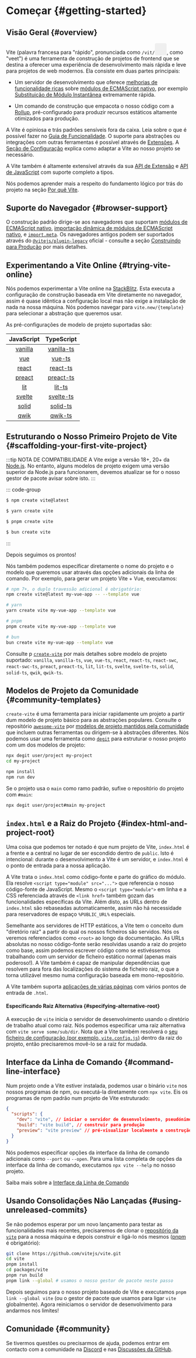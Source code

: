 # Começar {#getting-started}

<audio id="vite-audio">
  <source src="/vite.mp3" type="audio/mpeg">
</audio>

## Visão Geral {#overview}

Vite (palavra francesa para "rápido", pronunciada como `/vit/`<button style="border:none;padding:3px;border-radius:4px;vertical-align:bottom" id="play-vite-audio" onclick="document.getElementById('vite-audio').play();"><svg style="height:2em;width:2em"><use href="/voice.svg#voice" /></svg></button>, como "veet") é uma ferramenta de construção de projetos de frontend que se destina a oferecer uma experiência de desenvolvimento mais rápida e leve para projetos de web modernos. Ela consiste em duas partes principais:

- Um servidor de desenvolvimento que oferece [melhorias de funcionalidade ricas](./features) sobre [módulos de ECMAScript nativo](https://developer.mozilla.org/en-US/docs/Web/JavaScript/Guide/Modules), por exemplo [Substituição de Módulo Instantânea](./features#hot-module-replacement) extremamente rápida.

- Um comando de construção que empacota o nosso código com a [Rollup](https://rollupjs.org), pré-configurado para produzir recursos estáticos altamente otimizados para produção.

A Vite é opiniosa e trás padrões sensíveis fora da caixa. Leia sobre o que é possível fazer no [Guia de Funcionalidade](./features). O suporte para abstrações ou integrações com outras ferramentas é possível através de [Extensões](./using-plugins). A [Seção de Configuração](../config/) explica como adaptar a Vite ao nosso projeto se necessário.

A Vite também é altamente extensível através da sua [API de Extensão](./api-plugin) e [API de JavaScript](./api-javascript) com suporte completo a tipos.

Nós podemos aprender mais a respeito do fundamento lógico por trás do projeto na seção [Por quê Vite](./why).

## Suporte do Navegador {#browser-support}

O construção padrão dirige-se aos navegadores que suportam [módulos de ECMAScript nativo](https://caniuse.com/es6-module), [importação dinâmica de módulos de ECMAScript nativo](https://caniuse.com/es6-module-dynamic-import), e [`import.meta`](https://caniuse.com/mdn-javascript_operators_import_meta). Os navegadores antigos podem ser suportados através do [`@vitejs/plugin-legacy`](https://github.com/vitejs/vite/tree/main/packages/plugin-legacy) oficial - consulte a seção [Construindo para Produção](./build) por mais detalhes.

## Experimentando a Vite Online {#trying-vite-online}

Nós podemos experimentar a Vite online na [StackBlitz](https://vite.new/). Esta executa a configuração de construção baseada em Vite diretamente no navegador, assim é quase idêntica a configuração local mas não exige a instalação de nada na nossa máquina. Nós podemos navegar para `vite.new/{template}` para selecionar a abstração que queremos usar.

As pré-configurações de modelo de projeto suportadas são:

|             JavaScript              |                TypeScript                 |
| :---------------------------------: | :---------------------------------------: |
| [vanilla](https://vite.new/vanilla) | [vanilla-ts](https://vite.new/vanilla-ts) |
|     [vue](https://vite.new/vue)     |     [vue-ts](https://vite.new/vue-ts)     |
|   [react](https://vite.new/react)   |   [react-ts](https://vite.new/react-ts)   |
|  [preact](https://vite.new/preact)  |  [preact-ts](https://vite.new/preact-ts)  |
|     [lit](https://vite.new/lit)     |     [lit-ts](https://vite.new/lit-ts)     |
|  [svelte](https://vite.new/svelte)  |  [svelte-ts](https://vite.new/svelte-ts)  |
|  [solid](https://vite.new/solid)    |  [solid-ts](https://vite.new/solid-ts)    |
|  [qwik](https://vite.new/qwik)      |  [qwik-ts](https://vite.new/qwik-ts)      |

## Estruturando o Nosso Primeiro Projeto de Vite {#scaffolding-your-first-vite-project}

:::tip NOTA DE COMPATIBILIDADE
A Vite exige a versão 18+, 20+ da [Node.js](https://nodejs.org/en/). No entanto, alguns modelos de projeto exigem uma versão superior da Node.js para funcionarem, devemos atualizar se for o nosso gestor de pacote avisar sobre isto.
:::

::: code-group

```bash [NPM]
$ npm create vite@latest
```

```bash [Yarn]
$ yarn create vite
```

```bash [PNPM]
$ pnpm create vite
```

```bash [Bun]
$ bun create vite
```

:::

Depois seguimos os prontos!

Nós também podemos especificar diretamente o nome do projeto e o modelo que queremos usar através das opções adicionais da linha de comando. Por exemplo, para gerar um projeto Vite + Vue, executamos:

```bash
# npm 7+, o duplo travessão adicional é obrigatório:
npm create vite@latest my-vue-app -- --template vue

# yarn
yarn create vite my-vue-app --template vue

# pnpm
pnpm create vite my-vue-app --template vue

# bun
bun create vite my-vue-app --template vue
```

Consulte p [`create-vite`](https://github.com/vitejs/vite/tree/main/packages/create-vite) por mais detalhes sobre modelo de projeto suportado: `vanilla`, `vanilla-ts`, `vue`, `vue-ts`, `react`, `react-ts`, `react-swc`, `react-swc-ts`, `preact`, `preact-ts`, `lit`, `lit-ts`, `svelte`, `svelte-ts`, `solid`, `solid-ts`, `qwik`, `qwik-ts`.

## Modelos de Projeto da Comunidade {#community-templates}

`create-vite` é uma ferramenta para iniciar rapidamente um projeto a partir dum modelo de projeto básico para as abstrações populares. Consulte o repositório [`awesome-vite`](https://github.com/vitejs/awesome-vite) por [modelos de projeto mantidos pela comunidade](https://github.com/vitejs/awesome-vite#templates) que incluem outras ferramentas ou dirigem-se à abstrações diferentes. Nós podemos usar uma ferramenta como [`degit`](https://github.com/Rich-Harris/degit) para estruturar o nosso projeto com um dos modelos de projeto:

```bash
npx degit user/project my-project
cd my-project

npm install
npm run dev
```

Se o projeto usa o `main` como ramo padrão, sufixe o repositório do projeto com `#main`:

```bash
npx degit user/project#main my-project
```

## `index.html` e a Raiz do Projeto {#index-html-and-project-root}

Uma coisa que podemos ter notado é que num projeto de Vite, `index.html` é a frente e a central no lugar de ser escondido dentro de `public`. Isto é intencional: durante o desenvolvimento a Vite é um servidor, e `index.html` é o ponto de entrada para a nossa aplicação.

A Vite trata o `index.html` como código-fonte e parte do gráfico do módulo. Ela resolve `<script type="module" src="...">` que referencia o nosso código-fonte de JavaScript. Mesmo o `<script type="module">` em linha e a CSS referenciada através de `<link href>` também gozam das funcionalidades específicas da Vite. Além disto, as URLs dentro de `index.html` são rebaseadas automaticamente, assim não há necessidade para reservadores de espaço `%PUBLIC_URL%` especiais.

Semelhante aos servidores de HTTP estáticos, a Vite tem o conceito dum "diretório raiz" a partir do qual os nossos ficheiros são servidos. Nós os veremos referenciados como `<root>` ao longo da documentação. As URLs absolutas no nosso código-fonte serão resolvidas usando a raiz do projeto como base, assim podemos escrever código como se estivéssemos trabalhando com um servidor de ficheiro estático normal (apenas mais poderoso!). A Vite também é capaz de manipular dependências que resolvem para fora das localizações do sistema de ficheiro raiz, o que a torna utilizável mesmo numa configuração baseada em mono-repositório.

A Vite também suporta [aplicações de várias páginas](./build#multi-page-app) com vários pontos de entrada de `.html`.

#### Especificando Raiz Alternativa {#specifying-alternative-root}

A execução de `vite` inicia o servidor de desenvolvimento usando o diretório de trabalho atual como raiz. Nós podemos especificar uma raiz alternativa com `vite serve some/sub/dir`. Nota que a Vite também resolverá o [seu ficheiro de configuração (por exemplo, `vite.config.js`)](/config/#configuring-vite) dentro da raiz do projeto, então precisaremos movê-lo se a raiz for mudada.

## Interface da Linha de Comando {#command-line-interface}

Num projeto onde a Vite estiver instalada, podemos usar o binário `vite` nos nossos programas de npm, ou executá-la diretamente com `npx vite`. Eis os programas de npm padrão num projeto de Vite estruturado:

<!-- prettier-ignore -->
```json
{
  "scripts": {
    "dev": "vite", // iniciar o servidor de desenvolvimento, pseudónimos: `vite dev`, `vite serve`
    "build": "vite build", // construir para produção
    "preview": "vite preview" // pré-visualizar localmente a construção de produção
  }
}
```

Nós podemos especificar opções da interface da linha de comando adicionais como `--port` ou `--open`. Para uma lista completa de opções da interface da linha de comando, executamos `npx vite --help` no nosso projeto.

Saiba mais sobre a [Interface da Linha de Comando](./cli)

## Usando Consolidações Não Lançadas {#using-unreleased-commits}

Se não podemos esperar por um novo lançamento para testar as funcionalidades mais recentes, precisaremos de clonar o [repositório da `vite`](https://github.com/vitejs/vite) para a nossa máquina e depois construir e ligá-lo nós mesmos ([pnpm](https://pnpm.io/) é obrigatório):

```bash
git clone https://github.com/vitejs/vite.git
cd vite
pnpm install
cd packages/vite
pnpm run build
pnpm link --global # usamos o nosso gestor de pacote neste passo
```

Depois seguimos para o nosso projeto baseado de Vite e executamos `pnpm link --global vite` (ou o gestor de pacote que usamos para ligar `vite` globalmente). Agora reiniciamos o servidor de desenvolvimento para andarmos nos limites!

## Comunidade {#community}

Se tivermos questões ou precisarmos de ajuda, podemos entrar em contacto com a comunidade na [Discord](https://chat.vitejs.dev) e nas [Discussões da GitHub](https://github.com/vitejs/vite/discussions).
